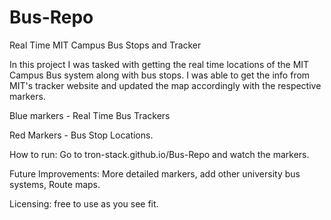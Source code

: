 # Bus-Repo
Real Time MIT Campus Bus Stops and Tracker


In this project I was tasked with getting the real time locations of the MIT Campus Bus system along with bus stops. I was able to get the info from MIT's tracker website and updated the map accordingly with the respective markers.

Blue markers - Real Time Bus Trackers

Red Markers - Bus Stop Locations.

How to run: Go to tron-stack.github.io/Bus-Repo and watch the markers.

Future Improvements: More detailed markers, add other university bus systems, Route maps.

Licensing: free to use as you see fit.



